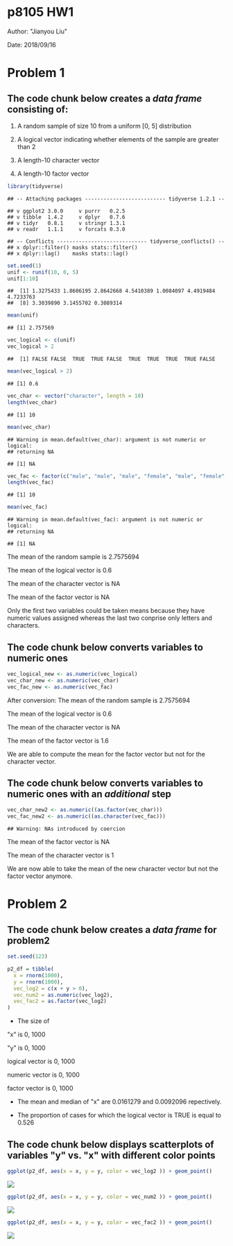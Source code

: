 p8105 HW1
================

Author: "Jianyou Liu"

Date: 2018/09/16

Problem 1
=========

The **code chunk** below creates a *data frame* consisting of:
--------------------------------------------------------------

1.  A random sample of size 10 from a uniform \[0, 5\] distribution

2.  A logical vector indicating whether elements of the sample are greater than 2

3.  A length-10 character vector

4.  A length-10 factor vector

``` r
library(tidyverse)
```

    ## -- Attaching packages -------------------------- tidyverse 1.2.1 --

    ## v ggplot2 3.0.0     v purrr   0.2.5
    ## v tibble  1.4.2     v dplyr   0.7.6
    ## v tidyr   0.8.1     v stringr 1.3.1
    ## v readr   1.1.1     v forcats 0.3.0

    ## -- Conflicts ----------------------------- tidyverse_conflicts() --
    ## x dplyr::filter() masks stats::filter()
    ## x dplyr::lag()    masks stats::lag()

``` r
set.seed(1)
unif <- runif(10, 0, 5)
unif[1:10]
```

    ##  [1] 1.3275433 1.8606195 2.8642668 4.5410389 1.0084097 4.4919484 4.7233763
    ##  [8] 3.3039890 3.1455702 0.3089314

``` r
mean(unif)
```

    ## [1] 2.757569

``` r
vec_logical <- c(unif)
vec_logical > 2
```

    ##  [1] FALSE FALSE  TRUE  TRUE FALSE  TRUE  TRUE  TRUE  TRUE FALSE

``` r
mean(vec_logical > 2)
```

    ## [1] 0.6

``` r
vec_char <- vector("character", length = 10)
length(vec_char)
```

    ## [1] 10

``` r
mean(vec_char)
```

    ## Warning in mean.default(vec_char): argument is not numeric or logical:
    ## returning NA

    ## [1] NA

``` r
vec_fac <- factor(c("male", "male", "male", "female", "male", "female", "male", "female", "male", "female"))
length(vec_fac)
```

    ## [1] 10

``` r
mean(vec_fac)
```

    ## Warning in mean.default(vec_fac): argument is not numeric or logical:
    ## returning NA

    ## [1] NA

The mean of the random sample is 2.7575694

The mean of the logical vector is 0.6

The mean of the character vector is NA

The mean of the factor vector is NA

Only the first two variables could be taken means because they have numeric values assigned whereas the last two conprise only letters and characters.

The **code chunk** below converts variables to numeric ones
-----------------------------------------------------------

``` r
vec_logical_new <- as.numeric(vec_logical)
vec_char_new <- as.numeric(vec_char)
vec_fac_new <- as.numeric(vec_fac)
```

After conversion: The mean of the random sample is 2.7575694

The mean of the logical vector is 0.6

The mean of the character vector is NA

The mean of the factor vector is 1.6

We are able to compute the mean for the factor vector but not for the character vector.

The **code chunk** below converts variables to numeric ones with an *additional* step
-------------------------------------------------------------------------------------

``` r
vec_char_new2 <- as.numeric((as.factor(vec_char)))
vec_fac_new2 <- as.numeric((as.character(vec_fac)))
```

    ## Warning: NAs introduced by coercion

The mean of the factor vector is NA

The mean of the character vector is 1

We are now able to take the mean of the new character vector but not the factor vector anymore.

Problem 2
=========

The **code chunk** below creates a *data frame* for problem2
------------------------------------------------------------

``` r
set.seed(123)

p2_df = tibble(
  x = rnorm(1000),
  y = rnorm(1000),
  vec_log2 = c(x + y > 0),
  vec_num2 = as.numeric(vec_log2),
  vec_fac2 = as.factor(vec_log2)
)
```

-   The size of

"x" is 0, 1000

"y" is 0, 1000

logical vector is 0, 1000

numeric vector is 0, 1000

factor vector is 0, 1000

-   The mean and median of "x" are 0.0161279 and 0.0092096 repectively.

-   The proportion of cases for which the logical vector is TRUE is equal to 0.526

The code chunk below displays scatterplots of variables "y" vs. "x" with different color points
-----------------------------------------------------------------------------------------------

``` r
ggplot(p2_df, aes(x = x, y = y, color = vec_log2 )) + geom_point()
```

![](p8105_hw1_jl5296_files/figure-markdown_github/yx_scatter-1.png)

``` r
ggplot(p2_df, aes(x = x, y = y, color = vec_num2 )) + geom_point()
```

![](p8105_hw1_jl5296_files/figure-markdown_github/yx_scatter-2.png)

``` r
ggplot(p2_df, aes(x = x, y = y, color = vec_fac2 )) + geom_point()
```

![](p8105_hw1_jl5296_files/figure-markdown_github/yx_scatter-3.png)
